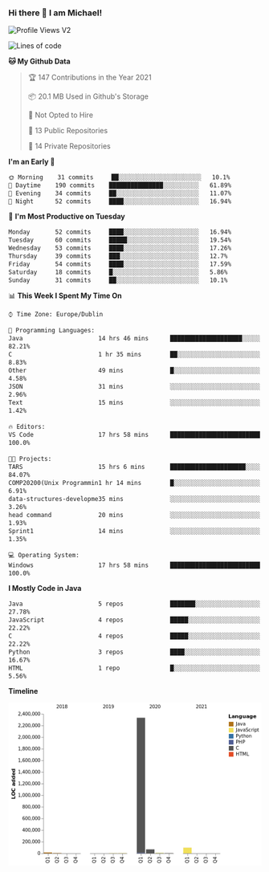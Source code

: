 ### Hi there 👋 I am Michael!

![Profile Views V2](https://komarev.com/ghpvc/?username=AppDevMichael)

<!--START_SECTION:waka-->
![Lines of code](https://img.shields.io/badge/From%20Hello%20World%20I%27ve%20Written-2.5%20million%20lines%20of%20code-blue)

**🐱 My Github Data** 

> 🏆 147 Contributions in the Year 2021
 > 
> 📦 20.1 MB Used in Github's Storage 
 > 
> 🚫 Not Opted to Hire
 > 
> 📜 13 Public Repositories 
 > 
> 🔑 14 Private Repositories  
 > 
**I'm an Early 🐤** 

```text
🌞 Morning    31 commits     ██░░░░░░░░░░░░░░░░░░░░░░░   10.1% 
🌆 Daytime    190 commits    ███████████████░░░░░░░░░░   61.89% 
🌃 Evening    34 commits     ██░░░░░░░░░░░░░░░░░░░░░░░   11.07% 
🌙 Night      52 commits     ████░░░░░░░░░░░░░░░░░░░░░   16.94%

```
📅 **I'm Most Productive on Tuesday** 

```text
Monday       52 commits     ████░░░░░░░░░░░░░░░░░░░░░   16.94% 
Tuesday      60 commits     █████░░░░░░░░░░░░░░░░░░░░   19.54% 
Wednesday    53 commits     ████░░░░░░░░░░░░░░░░░░░░░   17.26% 
Thursday     39 commits     ███░░░░░░░░░░░░░░░░░░░░░░   12.7% 
Friday       54 commits     ████░░░░░░░░░░░░░░░░░░░░░   17.59% 
Saturday     18 commits     █░░░░░░░░░░░░░░░░░░░░░░░░   5.86% 
Sunday       31 commits     ██░░░░░░░░░░░░░░░░░░░░░░░   10.1%

```


📊 **This Week I Spent My Time On** 

```text
⌚︎ Time Zone: Europe/Dublin

💬 Programming Languages: 
Java                     14 hrs 46 mins      ████████████████████░░░░░   82.21% 
C                        1 hr 35 mins        ██░░░░░░░░░░░░░░░░░░░░░░░   8.83% 
Other                    49 mins             █░░░░░░░░░░░░░░░░░░░░░░░░   4.58% 
JSON                     31 mins             ░░░░░░░░░░░░░░░░░░░░░░░░░   2.96% 
Text                     15 mins             ░░░░░░░░░░░░░░░░░░░░░░░░░   1.42%

🔥 Editors: 
VS Code                  17 hrs 58 mins      █████████████████████████   100.0%

🐱‍💻 Projects: 
TARS                     15 hrs 6 mins       █████████████████████░░░░   84.07% 
COMP20200(Unix Programmin1 hr 14 mins        █░░░░░░░░░░░░░░░░░░░░░░░░   6.91% 
data-structures-developme35 mins             ░░░░░░░░░░░░░░░░░░░░░░░░░   3.26% 
head command             20 mins             ░░░░░░░░░░░░░░░░░░░░░░░░░   1.93% 
Sprint1                  14 mins             ░░░░░░░░░░░░░░░░░░░░░░░░░   1.35%

💻 Operating System: 
Windows                  17 hrs 58 mins      █████████████████████████   100.0%

```

**I Mostly Code in Java** 

```text
Java                     5 repos             ███████░░░░░░░░░░░░░░░░░░   27.78% 
JavaScript               4 repos             █████░░░░░░░░░░░░░░░░░░░░   22.22% 
C                        4 repos             █████░░░░░░░░░░░░░░░░░░░░   22.22% 
Python                   3 repos             ████░░░░░░░░░░░░░░░░░░░░░   16.67% 
HTML                     1 repo              █░░░░░░░░░░░░░░░░░░░░░░░░   5.56%

```


**Timeline**

![Chart not found](https://raw.githubusercontent.com/AppDevMichael/AppDevMichael/master/charts/bar_graph.png) 


<!--END_SECTION:waka-->

